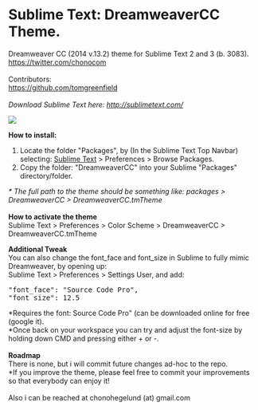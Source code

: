 Sublime Text: DreamweaverCC Theme.
==================================

Dreamweaver CC (2014 v.13.2) theme for Sublime Text 2 and 3 (b. 3083).<br>
https://twitter.com/chonocom<br>
<br>
Contributors:<br>
https://github.com/tomgreenfield<br>
<br>
<i>Download Sublime Text here: <a href="http://sublimetext.com/" target="_blank">http://sublimetext.com/</a></i>


<img src="https://github.com/chonohegelund/Sublime-Text-Theme-DreamweaverCC/blob/master/screenshot.jpg?raw=true">

<strong>How to install:</strong><br>
<ol>
	<li>Locate the folder "Packages", by (In the Sublime Text Top Navbar) selecting: <u>Sublime Text</u> > Preferences > Browse Packages.</li>
	<li>Copy the folder: "DreamweaverCC" into your Sublime "Packages" directory/folder.</li>
</ol>
<i>* The full path to the theme should be something like: packages > DreamweaverCC > DreamweaverCC.tmTheme</i>
<br>
<br>
<strong>How to activate the theme</strong><br>
Sublime Text > Preferences > Color Scheme > DreamweaverCC > DreamweaverCC.tmTheme

<strong>Additional Tweak</strong><br>
You can also change the font_face and font_size in Sublime to fully mimic Dreamweaver, by opening up:<br>
Sublime Text > Preferences > Settings User, and add:
<pre>
"font_face": "Source Code Pro",
"font_size": 12.5
</pre>
*Requires the font: Source Code Pro" (can be downloaded online for free (google it).<br>
*Once back on your workspace you can try and adjust the font-size by holding down CMD and pressing either + or -.
<br>
<br>
<strong>Roadmap</strong><br>
There is none, but i will commit future changes ad-hoc to the repo.<br>
*If you improve the theme, please feel free to commit your improvements so that everybody can enjoy it!
<br>
<br>
Also i can be reached at chonohegelund (at) gmail.com
<br>
<br>
